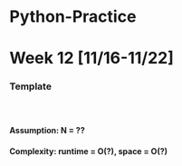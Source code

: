 # Python-Practice

# Week 12 [11/16-11/22]

### Template
# []()
```
```
#### Assumption: N = ??
#### Complexity: runtime = O(?), space = O(?)
